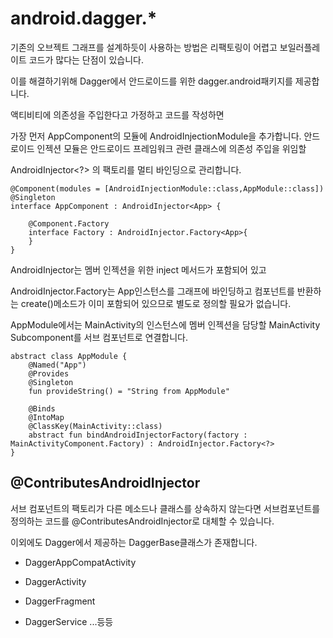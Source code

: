 # android.dagger.*

기존의 오브젝트 그래프를 설계하듯이 사용하는 방법은 리팩토링이 어렵고 보일러플레이트 코드가 많다는 단점이 있습니다.

이를 해결하기위해 Dagger에서 안드로이드를 위한 dagger.android패키지를 제공합니다.

액티비티에 의존성을 주입한다고 가정하고 코드를 작성하면

가장 먼저 AppComponent의 모듈에 AndroidInjectionModule을 추가합니다. 안드로이드 인젝션 모듈은 안드로이드 프레임워크 관련 클래스에 의존성 주입을 위임할 

AndroidInjector<?> 의 팩토리를 멀티 바인딩으로 관리합니다.

```
@Component(modules = [AndroidInjectionModule::class,AppModule::class])
@Singleton
interface AppComponent : AndroidInjector<App> {

    @Component.Factory
    interface Factory : AndroidInjector.Factory<App>{
    }
}
```

AndroidInjector는 멤버 인젝션을 위한 inject 메서드가 포함되어 있고

AndroidInjector.Factory는 App인스턴스를 그래프에 바인딩하고 컴포넌트를 반환하는 create()메소드가 이미 포함되어 있으므로 별도로 정의할 필요가 없습니다.

AppModule에서는 MainActivity의 인스턴스에 멤버 인젝션을 담당할 MainActivity Subcomponent를 서브 컴포넌트로 연결합니다.

```
abstract class AppModule {
    @Named("App")
    @Provides
    @Singleton
    fun provideString() = "String from AppModule"

    @Binds
    @IntoMap
    @ClassKey(MainActivity::class)
    abstract fun bindAndroidInjectorFactory(factory : MainActivityComponent.Factory) : AndroidInjector.Factory<?>
}
```
## @ContributesAndroidInjector

서브 컴포넌트의 팩토리가 다른 메소드나 클래스를 상속하지 않는다면 서브컴포넌트를 정의하는 코드를 @ContributesAndroidInjector로 대체할 수 있습니다.

이외에도 Dagger에서 제공하는 DaggerBase클래스가 존재합니다.

- DaggerAppCompatActivity

- DaggerActivity

- DaggerFragment

- DaggerService
...등등

